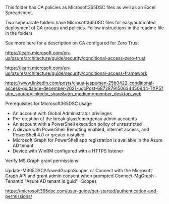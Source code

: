 This folder has CA policies as Microsoft365DSC files as well as an Excel Spreadsheet.

Two sepeparate folders have Microsoft365DSC files for easy/automated deployment of CA groups and policies. 
Follow instructions in the readme file in the folders

See more here for a description on CA configured for Zero Trust

https://learn.microsoft.com/en-us/azure/architecture/guide/security/conditional-access-zero-trust

https://learn.microsoft.com/en-us/azure/architecture/guide/security/conditional-access-framework

https://www.linkedin.com/posts/claus-jespersen-25b0422_conditional-access-guidance-december-2021-ugcPost-6872879150634450944-TXP5?utm_source=linkedin_share&utm_medium=member_desktop_web

Prerequisites for Microsoft365DSC usage

- An account with Global Administrator privileges
- Pre-creation of the break glass/emergency admin accounts
- An account with a PowerShell execution policy of unrestricted
- A device with PowerShell Remoting enabled, internet access, and PowerShell 4.0 or greater installed
- Microsoft Graph for PowerShell app registration is available in the Azure AD tenant
- Device with WinRM configured with a HTTPS listener

Verify MS Graph grant permissions

Update-M365DSCAllowedGraphScopes or Connect with the Microsoft Graph API and grant admin consent when prompted
Connect-MgGraph -TenantId "Azure AD tenant id guid" -Scopes 

https://microsoft365dsc.com/user-guide/get-started/authentication-and-permissions/



